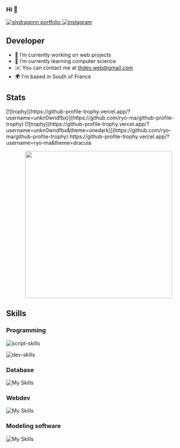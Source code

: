 ### Hi 👋

<!--
**unkn0wndfbx/unkn0wndfbx** is a ✨ _special_ ✨ repository because its `README.md` (this file) appears on your GitHub profile.

Here are some ideas to get you started:
-->

<p>
  <a href="https://thdev.vercel.app/">
    <img alt="slydragonn portfolio" title="My Portfolio" src="https://custom-icon-badges.demolab.com/badge/Portfolio-violet.svg?logo=sly-portfolio"/>
  </a>
  <a href="https://www.instagram.com/thdevweb/">
    <img alt="instagram" title="Instagram" src="https://custom-icon-badges.demolab.com/badge/Instagram-blue.svg?logo=instagram"/>
  </a>
</p>

## Developer

- 🔭 I’m currently working on web projects
- 🌱 I’m currently learning computer science
- ✉️ You can contact me at [thdev.web@gmail.com](mailto:thdev.web@gmail.com)
- 🌍 I'm based in South of France

## Stats

<p>
  [![trophy](https://github-profile-trophy.vercel.app/?username=unkn0wndfbx)](https://github.com/ryo-ma/github-profile-trophy)
  [![trophy](https://github-profile-trophy.vercel.app/?username=unkn0wndfbx&theme=onedark)](https://github.com/ryo-ma/github-profile-trophy)
  <a href="https://github-profile-trophy.vercel.app/?username=unkn0wndfbx&title=Stars,Followers"></a>
  https://github-profile-trophy.vercel.app/?username=ryo-ma&theme=dracula
</p>

<p align="center">
  <img src="https://wakatime.com/share/@018dad70-d7e7-4987-bcfc-e91d2039d8a7/371715ad-e072-48e8-96e3-56a77d330f3e.svg" width="400" height="400" />
</p>


## Skills 

### Programming
![script-skills](https://skillicons.dev/icons?i=python,php)

![dev-skills](https://skillicons.dev/icons?i=java,arduino,flutter)

### Database
![My Skills](https://skillicons.dev/icons?i=mysql,firebase)

### Webdev
![My Skills](https://skillicons.dev/icons?i=html,css,react,tailwind,threejs,javascript,nodejs)

### Modeling software
![My Skills](https://skillicons.dev/icons?i=ae,ps,figma)
